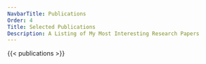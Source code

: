 ```yaml
---
NavbarTitle: Publications
Order: 4
Title: Selected Publications
Description: A Listing of My Most Interesting Research Papers
---
```


{{< publications >}}
